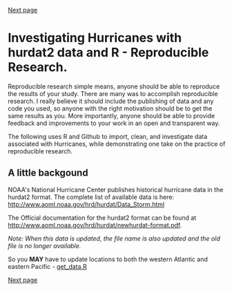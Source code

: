 [Next page](2nd.md)
# Investigating Hurricanes with hurdat2 data and R - Reproducible Research.

Reproducible research simple means, anyone should be able to reproduce the results of your study.  There are many was to accomplish reproducible research.  I really believe it should include the publishing of data and any code you used, so anyone with the right motivation should be to get the same results as you.  More importantly, anyone should be able to provide feedback and improvements to your work in an open and transparent way. 

The following uses R and Github to import, clean, and investigate data associated with Hurricanes, while demonstrating one take on the practice of reproducible research.

## A little backgound

NOAA's National Hurricane Center publishes historical hurricane data in the hurdat2 format.
The complete list of available data is here:
http://www.aoml.noaa.gov/hrd/hurdat/Data_Storm.html

The Official documentation for the hurdat2 format can be found at   http://www.aoml.noaa.gov/hrd/hurdat/newhurdat-format.pdf.

*Note: When this data is updated, the file name is also updated and the old file is no longer available.*

So you **MAY** have to update locations to both the western Atlantic and eastern Pacific - [get_data.R](get_data.R#L7-L8)

[Next page](2nd.md)
